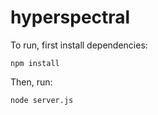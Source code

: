 # hyperspectral

To run, first install dependencies:

```
npm install
```

Then, run:

```
node server.js
```

